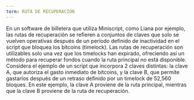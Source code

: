 ```yaml
---
term: RUTA DE RECUPERACIÓN
---
```


En un software de billetera que utiliza Miniscript, como Liana por ejemplo, las rutas de recuperación se refieren a conjuntos de claves que solo se vuelven operativas después de un período definido de inactividad en el script que bloquea los bitcoins (timelock). Las rutas de recuperación son utilizables solo una vez que los timelocks han expirado, ofreciendo así un método para recuperar fondos cuando la ruta principal no está disponible. Considera el ejemplo de un script que incorpora 2 claves distintas: la clave A, que autoriza el gasto inmediato de bitcoins, y la clave B, que permite gastarlos después de un retraso definido por un timelock de 52,560 bloques. En este ejemplo, la clave A proviene de la ruta principal, mientras que la clave B proviene de la ruta de recuperación.